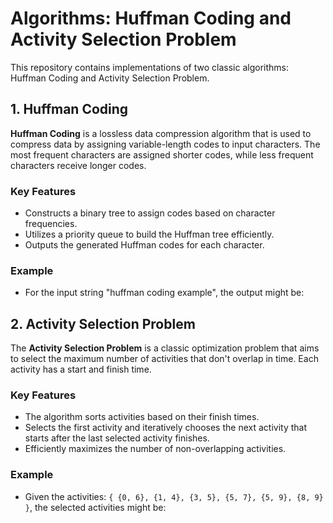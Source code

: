 # Algorithms: Huffman Coding and Activity Selection Problem

This repository contains implementations of two classic algorithms: Huffman Coding and Activity Selection Problem.

## 1. Huffman Coding

**Huffman Coding** is a lossless data compression algorithm that is used to compress data by assigning variable-length codes to input characters. The most frequent characters are assigned shorter codes, while less frequent characters receive longer codes.

### Key Features
- Constructs a binary tree to assign codes based on character frequencies.
- Utilizes a priority queue to build the Huffman tree efficiently.
- Outputs the generated Huffman codes for each character.

### Example
- For the input string "huffman coding example", the output might be:

## 2. Activity Selection Problem

The **Activity Selection Problem** is a classic optimization problem that aims to select the maximum number of activities that don't overlap in time. Each activity has a start and finish time.

### Key Features
- The algorithm sorts activities based on their finish times.
- Selects the first activity and iteratively chooses the next activity that starts after the last selected activity finishes.
- Efficiently maximizes the number of non-overlapping activities.

### Example
- Given the activities: `{ {0, 6}, {1, 4}, {3, 5}, {5, 7}, {5, 9}, {8, 9} }`, the selected activities might be:
